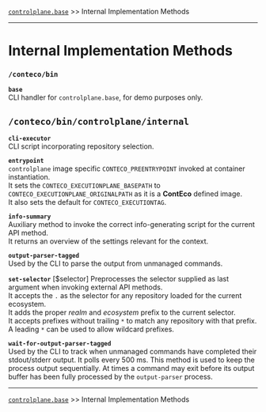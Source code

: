 [`controlplane.base`](../README.md) >> Internal Implementation Methods

-----

# Internal Implementation Methods

### `/conteco/bin`

__`base`__  
CLI handler for `controlplane.base`, for demo purposes only.

## `/conteco/bin/controlplane/internal`

__`cli-executor`__  
CLI script incorporating repository selection.

__`entrypoint`__  
`controlplane` image specific `CONTECO_PREENTRYPOINT` invoked at container instantiation.  
It sets the `CONTECO_EXECUTIONPLANE_BASEPATH` to `CONTECO_EXECUTIONPLANE_ORIGINALPATH` as it is a __ContEco__ defined image.  
It also sets the default for `CONTECO_EXECUTIONTAG`.

__`info-summary`__  
Auxiliary method to invoke the correct info-generating script for the current API method.  
It returns an overview of the settings relevant for the context.

__`output-parser-tagged`__  
Used by the CLI to parse the output from unmanaged commands.

__`set-selector`__  [$selector]
Preprocesses the selector supplied as last argument when invoking external API methods.  
It accepts the `.` as the selector for any repository loaded for the current ecosystem.  
It adds the proper _realm_ and _ecosystem_ prefix to the current selector.  
It accepts prefixes without trailing `*` to match any repository with that prefix.  
A leading `*` can be used to allow wildcard prefixes.

__`wait-for-output-parser-tagged`__  
Used by the CLI to track when unmanaged commands have completed their stdout/stderr output.
It polls every 500 ms. This method is used to keep the process output sequentially.
At times a command may exit before its output buffer has been fully processed by the `output-parser` process.  

-----
[`controlplane.base`](../README.md) >> Internal Implementation Methods
